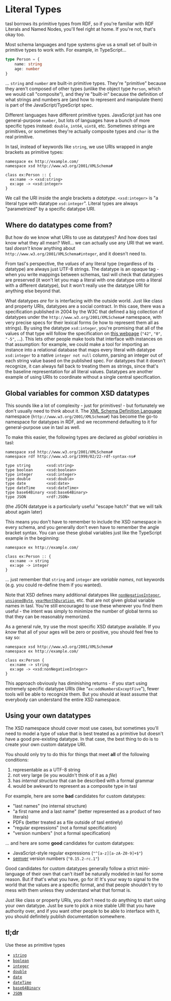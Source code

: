 # Literal Types

tasl borrows its primitive types from RDF, so if you're familiar with RDF Literals and Named Nodes, you'll feel right at home. If you're not, that's okay too.

Most schema languages and type systems give us a small set of built-in primitive types to work with. For example, in TypeScript...

```typescript
type Person = {
	name: string
	age: number
}
```

... `string` and `number` are built-in primitive types. They're "primitive" because they aren't composed of other types (unlike the object type `Person`, which we would call "composite"), and they're "built-in" because the definition of what strings and numbers are (and how to represent and manipulate them) is part of the JavaScript/TypeScript spec.

Different languages have different primitive types. JavaScript just has one general-purpose `number`, but lots of languages have a bunch of more specific types instead: `double`, `int64`, `uint8`, etc. Sometimes strings are primitives, or sometimes they're actually composite types and `char` is the real primitive.

In tasl, instead of keywords like `string`, we use URIs wrapped in angle brackets as primitive types:

```tasl
namespace ex http://example.com/
namespace xsd http://www.w3.org/2001/XMLSchema#

class ex:Person :: {
  ex:name -> <xsd:string>
  ex:age -> <xsd:integer>
}
```

We call the URI inside the angle brackets a _datatype_. `<xsd:integer>` is "a literal type with datatype `xsd:integer`". Literal types are always "parametrized" by a specific datatype URI.

## Where do datatypes come from?

But how do we know what URIs to use as datatypes? And how does tasl know what they all mean? Well... we can actually use any URI that we want. tasl _doesn't_ know anything about `http://www.w3.org/2001/XMLSchema#integer`, and it doesn't need to.

From tasl's perspective, the _values_ of any literal type (regardless of its datatype) are always just UTF-8 strings. The datatype is an opaque tag - when you write mappings between schemas, tasl will check that datatypes are preserved (it won't let you map a literal with one datatype onto a literal with a different datatype), but it won't really use the datatype URI for anything else beyond that.

What datatypes _are_ for is interfacing with the outside world. Just like class and property URIs, datatypes are a social contract. In this case, there was a specification published in 2004 by the W3C that defined a big collection of datatypes under the `http://www.w3.org/2001/XMLSchema#` namespace, with very precise specs for their lexical forms (ie how to represent them all as strings). By using the datatype `xsd:integer`, you're promising that all of the values of that type will follow the specification on [this webpage](https://www.w3.org/TR/xmlschema-2/#integer) (`"42"`, `"0"`, `"-5"`, ...). This lets other people make tools that interface with instances on that assumption: for example, we could make a tool for importing an instance into a relational database that maps every literal with datatype `xsd:integer` to a native `integer not null` column, parsing an integer out of each string value based on the published spec. For datatypes that it doesn't recognize, it can always fall back to treating them as strings, since that's the baseline representation for all literal values. Datatypes are another example of using URIs to coordinate without a single central specification.

## Global variables for common XSD datatypes

This sounds like a lot of complexity - just for primitives! - but fortunately we don't usually need to think about it. The [XML Schema Definition Language](https://www.w3.org/TR/xmlschema11-2/) namespace (`http://www.w3.org/2001/XMLSchema#`) has become the go-to namespace for datatypes in RDF, and we recommend defaulting to it for general-purpose use in tasl as well.

To make this easier, the following types are declared as _global variables_ in tasl:

```tasl
namespace xsd http://www.w3.org/2001/XMLSchema#
namespace rdf http://www.w3.org/1999/02/22-rdf-syntax-ns#

type string       <xsd:string>
type boolean      <xsd:boolean>
type integer      <xsd:integer>
type double       <xsd:double>
type date         <xsd:date>
type dateTime     <xsd:dateTime>
type base64Binary <xsd:base64Binary>
type JSON         <rdf:JSON>
```

(the JSON datatype is a particularly useful "escape hatch" that we will talk about again later)

This means you don't have to remember to include the XSD namespace in every schema, and you generally don't even have to remember the angle bracket syntax. You can use these global variables just like the TypeScript example in the beginning:

```tasl
namespace ex http://example.com/

class ex:Person :: {
  ex:name -> string
  ex:age -> integer
}
```

... just remember that `string` and `integer` are _variable names_, not keywords (e.g. you could re-define them if you wanted).

Note that XSD defines many additional datatypes like [`nonNegativeInteger`](https://www.w3.org/TR/xmlschema11-2/#nonNegativeInteger), [`unsignedByte`](https://www.w3.org/TR/xmlschema11-2/#unsignedByte), [`yearMonthDuration`](https://www.w3.org/TR/xmlschema11-2/#yearMonthDuration), etc. that are not given global variable names in tasl. You're still encouraged to use these wherever you find them useful - the intent was simply to minimize the number of global terms so that they can be reasonably memorized.

As a general rule, try use the most specific XSD datatype available. If you _know_ that all of your ages will be zero or positive, you should feel free to say so:

```tasl
namespace xsd http://www.w3.org/2001/XMLSchema#
namespace ex http://example.com/

class ex:Person {
  ex:name -> string
  ex:age -> <xsd:nonNegativeInteger>
}
```

This approach obviously has diminishing returns - if you start using extremely specific datatype URIs (like "`ex:oddNumbersExceptFive`"), fewer tools will be able to recognize them. But you should at least assume that everybody can understand the entire XSD namespace.

## Using your own datatypes

The XSD namespace should cover most use cases, but sometimes you'll need to model a type of value that is best treated as a primitive but doesn't have a good pre-existing datatype. In that case, the best thing to do is to create your own custom datatype URI.

You should only try to do this for things that meet **all** of the following conditions:

1. representable as a UTF-8 string
2. not very large (ie you wouldn't think of it as a _file_)
3. has _internal structure_ that can be described with a formal grammar
4. would be awkward to represent as a composite type in tasl

For example, here are some **bad** candidates for custom datatypes:

- "last names" (no internal structure)
- "a first name and a last name" (better represented as a product of two literals)
- PDFs (better treated as a file outside of tasl entirely)
- "regular expressions" (not a formal specification)
- "version numbers" (not a formal specification)

... and here are some **good** candidates for custom datatypes:

- JavaScript-style regular expressions (`"^[a-z][a-zA-Z0-9]+$"`)
- [semver](https://semver.org) version numbers (`"0.15.2-rc.1"`)

Good candidates for custom datatypes generally follow a strict mini-language of their own that can't itself be naturally modeled in tasl for some reason. But if that's what you have, go for it! It's your way to signal to the world that the values are a specific format, and that people shouldn't try to mess with them unless they understand what that format is.

Just like class or property URIs, you don't need to _do_ anything to start using your own datatype. Just be sure to pick a nice stable URI that you have authority over, and if you want other people to be able to interface with it, you should definitely publish documentation somewhere.

## tl;dr

Use these as primitive types

- [`string`](https://www.w3.org/TR/xmlschema11-2/#string)
- [`boolean`](https://www.w3.org/TR/xmlschema11-2/#boolean)
- [`integer`](https://www.w3.org/TR/xmlschema11-2/#integer)
- [`double`](https://www.w3.org/TR/xmlschema11-2/#double)
- [`date`](https://www.w3.org/TR/xmlschema11-2/#date)
- [`dateTime`](https://www.w3.org/TR/xmlschema11-2/#dateTime)
- [`base64Binary`](https://www.w3.org/TR/xmlschema11-2/#base64Binary)
- [`JSON`](https://www.w3.org/TR/json-ld11/#the-rdf-json-datatype)
